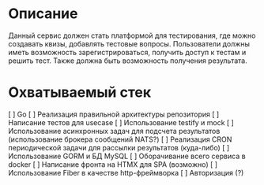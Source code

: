 # Описание
Данный сервис должен стать платформой для тестирования, где можно создавать квизы, добавлять тестовые вопросы. Пользователи должны иметь возможность зарегистрироваться, получить доступ к тестам и решить тест. Также должна быть возможность получения результата.

# Охватываемый стек
[ ] Go
[ ] Реализация правильной архитектуры репозитория
[ ] Написание тестов для usecase
[ ] Использование testify и mock
[ ] Использование асинхронных задач для подсчета результатов (использование брокера сообщений NATS?)
[ ] Реализация CRON периодической задачи для рассылки результатов (куда-либо)
[ ] Использование GORM и БД MySQL
[ ] Оборачивание всего сервиса в docker
[ ] Написание фронта на HTMX для SPA (возможно)
[ ] Использование Fiber в качестве http-фреймворка
[ ] Авторизация (?)
